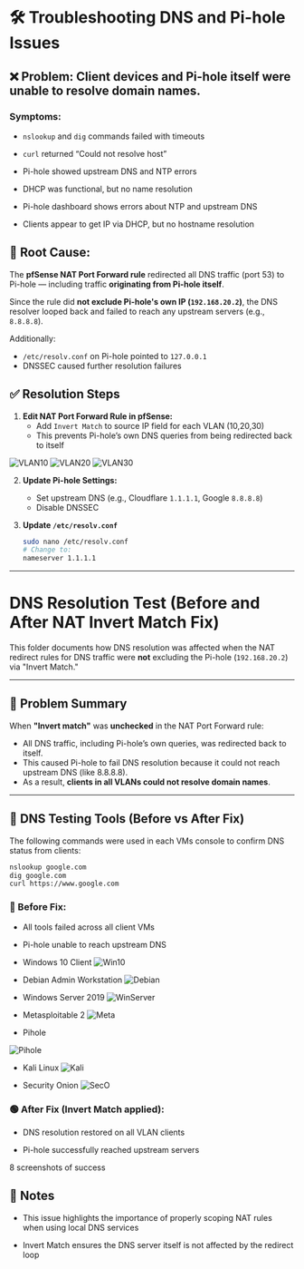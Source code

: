 # 🛠️ Troubleshooting DNS and Pi-hole Issues

## ❌ Problem: Client devices and Pi-hole itself were unable to resolve domain names.

### Symptoms:
- `nslookup` and `dig` commands failed with timeouts
- `curl` returned “Could not resolve host”
- Pi-hole showed upstream DNS and NTP errors
- DHCP was functional, but no name resolution

- Pi-hole dashboard shows errors about NTP and upstream DNS
- Clients appear to get IP via DHCP, but no hostname resolution

## 🧠 Root Cause:

The **pfSense NAT Port Forward rule** redirected all DNS traffic (port 53) to Pi-hole — including traffic **originating from Pi-hole itself**.

Since the rule did **not exclude Pi-hole's own IP (`192.168.20.2`)**, the DNS resolver looped back and failed to reach any upstream servers (e.g., `8.8.8.8`).

Additionally:
- `/etc/resolv.conf` on Pi-hole pointed to `127.0.0.1`
- DNSSEC caused further resolution failures


## ✅ Resolution Steps
1. **Edit NAT Port Forward Rule in pfSense:**
   - Add `Invert Match` to source IP field for each VLAN (10,20,30)
   - This prevents Pi-hole’s own DNS queries from being redirected back to itself

![VLAN10](8_Troubleshoot_VLAN10_PortForward.png)
![VLAN20](9_Troubleshoot_VLAN20_PortForward.png)
![VLAN30](10_Troubleshoot_VLAN30_PortForward.png)

2. **Update Pi-hole Settings:**
   - Set upstream DNS (e.g., Cloudflare `1.1.1.1`, Google `8.8.8.8`)
   - Disable DNSSEC

3. **Update `/etc/resolv.conf`**
   ```bash
   sudo nano /etc/resolv.conf
   # Change to:
   nameserver 1.1.1.1

---

# DNS Resolution Test (Before and After NAT Invert Match Fix)

This folder documents how DNS resolution was affected when the NAT redirect rules for DNS traffic were **not** excluding the Pi-hole (`192.168.20.2`) via "Invert Match."

---

## 🔧 Problem Summary

When **"Invert match"** was **unchecked** in the NAT Port Forward rule:

- All DNS traffic, including Pi-hole’s own queries, was redirected back to itself.
- This caused Pi-hole to fail DNS resolution because it could not reach upstream DNS (like 8.8.8.8).
- As a result, **clients in all VLANs could not resolve domain names**.

---

## 🧪 DNS Testing Tools (Before vs After Fix)

The following commands were used in each VMs console to confirm DNS status from clients:

```bash
nslookup google.com
dig google.com
curl https://www.google.com
```

### 🔴 Before Fix:

- All tools failed across all client VMs
- Pi-hole unable to reach upstream DNS

- Windows 10 Client
![Win10](1_Troubleshoot_Win.png)

- Debian Admin Workstation
![Debian](2_Troubleshoot_Debian.png)

- Windows Server 2019
![WinServer](3_Troubleshoot_WinServer.png)

- Metasploitable 2
![Meta](4_Troubleshoot_Meta.png)


- Pihole

![Pihole](5_Troubleshoot_Pihole.png)


- Kali Linux
![Kali](6_Troubleshoot_Kali.png)

- Security Onion
![SecO](7_Troubleshoot_Seconion.png)

### 🟢 After Fix (Invert Match applied):

- DNS resolution restored on all VLAN clients

- Pi-hole successfully reached upstream servers 

8 screenshots of success 







## 📌 Notes

- This issue highlights the importance of properly scoping NAT rules when using local DNS services

- Invert Match ensures the DNS server itself is not affected by the redirect loop

